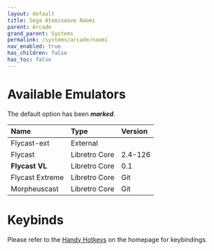 ```yaml
---
layout: default
title: Sega Atomiswave Naomi
parent: Arcade
grand_parent: Systems
permalink: /systems/arcade/naomi
nav_enabled: true
has_children: false
has_toc: false
---
```


# Available Emulators

The default option has been ***marked***.

| Name                 | Type             | Version           |
|:---------------------|:-----------------|:------------------|
| Flycast-ext          | External         |                   |
| Flycast              | Libretro Core    | 2.4-126           |
| **Flycast VL**       | Libretro Core    | 0.1               |
| Flycast Extreme      | Libretro Core    | Git               |
| Morpheuscast         | Libretro Core    | Git               |


# Keybinds 

Please refer to the [Handy Hotkeys](/#handyhotkeys) on the homepage for keybindings.